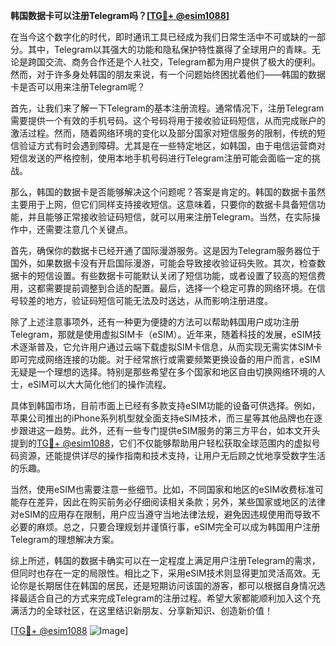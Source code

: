 **韩国数据卡可以注册Telegram吗？[[TG💪+ @esim1088](https://t.me/s/esim1088)]**

在当今这个数字化的时代，即时通讯工具已经成为我们日常生活中不可或缺的一部分。其中，Telegram以其强大的功能和隐私保护特性赢得了全球用户的青睐。无论是跨国交流、商务合作还是个人社交，Telegram都为用户提供了极大的便利。然而，对于许多身处韩国的朋友来说，有一个问题始终困扰着他们——韩国的数据卡是否可以用来注册Telegram呢？

首先，让我们来了解一下Telegram的基本注册流程。通常情况下，注册Telegram需要提供一个有效的手机号码。这个号码将用于接收验证码短信，从而完成账户的激活过程。然而，随着网络环境的变化以及部分国家对短信服务的限制，传统的短信验证方式有时会遇到障碍。尤其是在一些特定地区，如韩国，由于电信运营商对短信发送的严格控制，使用本地手机号码进行Telegram注册可能会面临一定的挑战。

那么，韩国的数据卡是否能够解决这个问题呢？答案是肯定的。韩国的数据卡虽然主要用于上网，但它们同样支持接收短信。这意味着，只要你的数据卡具备短信功能，并且能够正常接收验证码短信，就可以用来注册Telegram。当然，在实际操作中，还需要注意几个关键点。

首先，确保你的数据卡已经开通了国际漫游服务。这是因为Telegram服务器位于国外，如果数据卡没有开启国际漫游，可能会导致接收验证码失败。其次，检查数据卡的短信设置。有些数据卡可能默认关闭了短信功能，或者设置了较高的短信费用，这都需要提前调整到合适的配置。最后，选择一个稳定可靠的网络环境。在信号较差的地方，验证码短信可能无法及时送达，从而影响注册进度。

除了上述注意事项外，还有一种更为便捷的方法可以帮助韩国用户成功注册Telegram，那就是使用虚拟SIM卡（eSIM）。近年来，随着科技的发展，eSIM技术逐渐普及，它允许用户通过云端下载虚拟SIM卡信息，从而实现无需实体SIM卡即可完成网络连接的功能。对于经常旅行或需要频繁更换设备的用户而言，eSIM无疑是一个理想的选择。特别是那些希望在多个国家和地区自由切换网络环境的人士，eSIM可以大大简化他们的操作流程。

具体到韩国市场，目前市面上已经有多款支持eSIM功能的设备可供选择。例如，苹果公司推出的iPhone系列机型就全面支持eSIM技术，而三星等其他品牌也在逐步跟进这一趋势。此外，还有一些专门提供eSIM服务的第三方平台，如本文开头提到的[TG💪+ @esim1088](https://t.me/s/esim1088)，它们不仅能够帮助用户轻松获取全球范围内的虚拟号码资源，还能提供详尽的操作指南和技术支持，让用户无后顾之忧地享受数字生活的乐趣。

当然，使用eSIM也需要注意一些细节。比如，不同国家和地区的eSIM收费标准可能存在差异，因此在购买前务必仔细阅读相关条款；另外，某些国家或地区的法律对eSIM的应用存在限制，用户应当遵守当地法律法规，避免因违规使用而导致不必要的麻烦。总之，只要合理规划并谨慎行事，eSIM完全可以成为韩国用户注册Telegram的理想解决方案。

综上所述，韩国的数据卡确实可以在一定程度上满足用户注册Telegram的需求，但同时也存在一定的局限性。相比之下，采用eSIM技术则显得更加灵活高效。无论你是长期居住在韩国的居民，还是短期访问该国的游客，都可以根据自身情况选择最适合自己的方式来完成Telegram的注册过程。希望大家都能顺利加入这个充满活力的全球社区，在这里结识新朋友、分享新知识、创造新价值！

[[TG💪+ @esim1088](https://t.me/s/esim1088) ![Image](https://i.postimg.cc/4NQfJmqS/Snipaste-2025-05-13-00-14-12.png)]